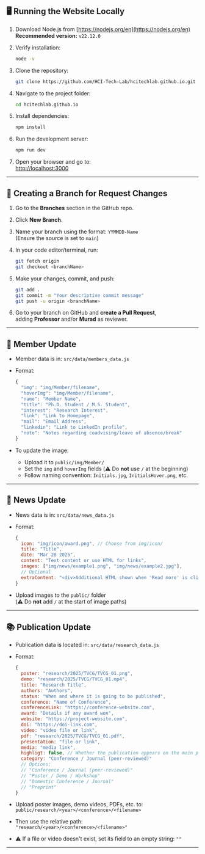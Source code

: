 ## 🖥️ Running the Website Locally

1. Download Node.js from [https://nodejs.org/en](https://nodejs.org/en)  
   **Recommended version:** `v22.12.0`

2. Verify installation:
   ```bash
   node -v
   ```

3. Clone the repository:
   ```bash
   git clone https://github.com/HCI-Tech-Lab/hcitechlab.github.io.git
   ```

4. Navigate to the project folder:
   ```bash
   cd hcitechlab.github.io
   ```

5. Install dependencies:
   ```bash
   npm install
   ```

6. Run the development server:
   ```bash
   npm run dev
   ```

7. Open your browser and go to:  
   [http://localhost:3000](http://localhost:3000)

---

## 🌿 Creating a Branch for Request Changes

1. Go to the **Branches** section in the GitHub repo.
2. Click **New Branch**.
3. Name your branch using the format: `YYMMDD-Name`  
   (Ensure the source is set to `main`)
4. In your code editor/terminal, run:
   ```bash
   git fetch origin
   git checkout <branchName>
   ```

5. Make your changes, commit, and push:
   ```bash
   git add .
   git commit -m "Your descriptive commit message"
   git push -u origin <branchName>
   ```

6. Go to your branch on GitHub and **create a Pull Request**,  
   adding **Professor** and/or **Murad** as reviewer.

---

## 👥 Member Update

- Member data is in: `src/data/members_data.js`

- Format:
   ```js
   {
     "img": "img/Member/filename",
     "hoverImg": "img/Member/filename",
     "name": "Member Name",
     "title": "Ph.D. Student / M.S. Student",
     "interest": "Research Interest",
     "link": "Link to Homepage",
     "mail": "Email Address",
     "linkedin": "Link to LinkedIn profile",
     "note": "Notes regarding coadvising/leave of absence/break"
   }
   ```

- To update the image:
  - Upload it to `public/img/Member/`
  - Set the `img` and `hoverImg` fields (⚠️ Do **not** use `/` at the beginning)
  - Follow naming convention: `Initials.jpg`, `InitialsHover.png`, etc.

---

## 📰 News Update

- News data is in: `src/data/news_data.js`

- Format:
   ```js
   {
     icon: "img/icon/award.png", // Choose from img/icon/
     title: "Title",
     date: "Mar 28 2025",
     content: "Text content or use HTML for links",
     images: ["img/news/example1.png", "img/news/example2.jpg"],
     // Optional
     extraContent: "<div>Additional HTML shown when 'Read more' is clicked</div>"
   }
   ```

- Upload images to the `public/` folder  
  (⚠️ Do **not** add `/` at the start of image paths)

---

## 📚 Publication Update

- Publication data is located in: `src/data/research_data.js`

- Format:
  ```js
  {
    poster: "research/2025/TVCG/TVCG_01.png",
    demo: "research/2025/TVCG/TVCG_01.mp4",
    title: "Research Title",
    authors: "Authors",
    status: "When and where it is going to be published",
    conference: "Name of Conference",
    conferenceLink: "https://conference-website.com",
    award: "Details if any award won",
    website: "https://project-website.com",
    doi: "https://doi-link.com",
    video: "video file or link",
    pdf: "research/2025/TVCG/TVCG_01.pdf",
    presentation: "file or link",
    media: "media link",
    highligt: false, // Whether the publication appears on the main page (keep as false when adding)
    category: "Conference / Journal (peer-reviewed)" 
    // Options:
    // "Conference / Journal (peer-reviewed)"
    // "Poster / Demo / Workshop"
    // "Domestic Conference / Journal"
    // "Preprint"
  }
  ```

- Upload poster images, demo videos, PDFs, etc. to:  
  `public/research/<year>/<conference>/<filename>`

- Then use the relative path:  
  `"research/<year>/<conference>/<filename>"`

- ⚠️ If a file or video doesn't exist, set its field to an empty string: `""`

---


